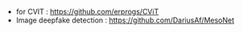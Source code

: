 - for CVIT : https://github.com/erprogs/CViT
- Image deepfake detection : https://github.com/DariusAf/MesoNet
